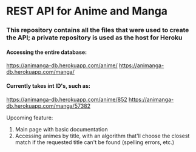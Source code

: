 # REST API for Anime and Manga

### This repository contains all the files that were used to create the API; a private repository is used as the host for Heroku

#### Accessing the entire database:
https://animanga-db.herokuapp.com/anime/
https://animanga-db.herokuapp.com/manga/

#### Currently takes int ID's, such as:
https://animanga-db.herokuapp.com/anime/852
https://animanga-db.herokuapp.com/manga/57382

Upcoming feature:
1) Main page with basic documentation
2) Accessing animes by title, with an algorithm that'll choose the closest match if the requested title can't be found (spelling errors, etc.)
